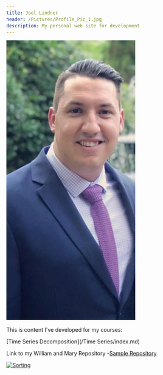```yaml
---
title: Joel Lindner
header: /Pictures/Profile_Pic_1.jpg
description: My personal web site for development
---
```


![My Picture](/Pictures/Profile_Pic_1.jpg)

This is content I've developed for my courses:

[Time Series Decomposition](/Time Series/index.md)

Link to my William and Mary Repository
-[Sample Repository](https://github.com/Joel-Lindner/William-and-Mary)

[![Sorting](https://img.youtube.com/vi/UmUiu59e17Q/0.jpg)](http://www.youtube.com/watch?v=UmUiu59e17Q)
